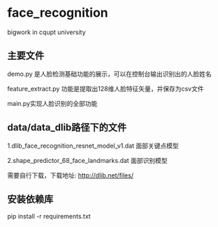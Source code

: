# face_recognition
bigwork in cqupt university 

## 主要文件
demo.py 是人脸检测基础功能的展示，可以在控制台输出识别出的人脸姓名

feature_extract.py 功能是提取出128维人脸特征矢量，并保存为csv文件

main.py实现人脸识别的全部功能


## data/data_dlib路径下的文件

1.dlib_face_recognition_resnet_model_v1.dat 面部关键点模型 

2.shape_predictor_68_face_landmarks.dat 面部识别模型

需要自行下载，下载地址: http://dlib.net/files/

## 安装依赖库
pip install -r requirements.txt
